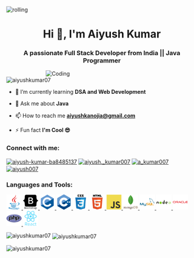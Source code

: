 <img align="center" width="1200" alt="rolling" src="https://i.ibb.co/BsRr2wB/ce694f560636dffcf42ecf40d4f2f962-1.gif">
<h1 align="center">Hi 👋, I'm Aiyush Kumar</h1>
<h3 align="center">A passionate Full Stack Developer from India || Java Programmer</h3>
<img align="right" alt="Coding" width="400" src="https://www.springboard.com/blog/wp-content/uploads/2021/12/What-Is-the-Best-Programming-Language-for-AI-scaled.jpg">
<p align="left"> <img src="https://komarev.com/ghpvc/?username=aiyushkumar07&label=Profile%20views&color=0e75b6&style=flat" alt="aiyushkumar07" /> </p>

- 🌱 I’m currently learning **DSA and Web Development**

- 💬 Ask me about **Java**

- 📫 How to reach me **aiyushkanojia@gmail.com**

- ⚡ Fun fact **I'm Cool 😎**

<h3 align="left">Connect with me:</h3>
<p align="left">
<a href="https://linkedin.com/in/aiyush-kumar-ba8485137" target="blank"><img align="center" src="https://raw.githubusercontent.com/rahuldkjain/github-profile-readme-generator/master/src/images/icons/Social/linked-in-alt.svg" alt="aiyush-kumar-ba8485137" height="30" width="40" /></a>
<a href="https://instagram.com/aiyush._kumar007" target="blank"><img align="center" src="https://raw.githubusercontent.com/rahuldkjain/github-profile-readme-generator/master/src/images/icons/Social/instagram.svg" alt="aiyush._kumar007" height="30" width="40" /></a>
<a href="https://www.codechef.com/users/a_kumar007" target="blank"><img align="center" src="https://cdn.jsdelivr.net/npm/simple-icons@3.1.0/icons/codechef.svg" alt="a_kumar007" height="30" width="40" /></a>
<a href="https://www.leetcode.com/aiyush007" target="blank"><img align="center" src="https://raw.githubusercontent.com/rahuldkjain/github-profile-readme-generator/master/src/images/icons/Social/leet-code.svg" alt="aiyush007" height="30" width="40" /></a>
</p>

<h3 align="left">Languages and Tools:</h3>
<p align="left"> <a href="https://www.java.com" target="_blank" rel="noreferrer"> <img src="https://raw.githubusercontent.com/devicons/devicon/master/icons/java/java-original.svg" alt="java" width="40" height="40"/> </a> <a href="https://getbootstrap.com" target="_blank" rel="noreferrer"> <img src="https://raw.githubusercontent.com/devicons/devicon/master/icons/bootstrap/bootstrap-plain-wordmark.svg" alt="bootstrap" width="40" height="40"/> </a> <a href="https://www.cprogramming.com/" target="_blank" rel="noreferrer"> <img src="https://raw.githubusercontent.com/devicons/devicon/master/icons/c/c-original.svg" alt="c" width="40" height="40"/> </a> <a href="https://www.w3schools.com/cpp/" target="_blank" rel="noreferrer"> <img src="https://raw.githubusercontent.com/devicons/devicon/master/icons/cplusplus/cplusplus-original.svg" alt="cplusplus" width="40" height="40"/> </a> <a href="https://www.w3schools.com/css/" target="_blank" rel="noreferrer"> <img src="https://raw.githubusercontent.com/devicons/devicon/master/icons/css3/css3-original-wordmark.svg" alt="css3" width="40" height="40"/> </a> <a href="https://www.w3.org/html/" target="_blank" rel="noreferrer"> <img src="https://raw.githubusercontent.com/devicons/devicon/master/icons/html5/html5-original-wordmark.svg" alt="html5" width="40" height="40"/> </a> <a href="https://developer.mozilla.org/en-US/docs/Web/JavaScript" target="_blank" rel="noreferrer"> <img src="https://raw.githubusercontent.com/devicons/devicon/master/icons/javascript/javascript-original.svg" alt="javascript" width="40" height="40"/> </a> <a href="https://www.mongodb.com/" target="_blank" rel="noreferrer"> <img src="https://raw.githubusercontent.com/devicons/devicon/master/icons/mongodb/mongodb-original-wordmark.svg" alt="mongodb" width="40" height="40"/> </a> <a href="https://www.mysql.com/" target="_blank" rel="noreferrer"> <img src="https://raw.githubusercontent.com/devicons/devicon/master/icons/mysql/mysql-original-wordmark.svg" alt="mysql" width="40" height="40"/> </a> <a href="https://nodejs.org" target="_blank" rel="noreferrer"> <img src="https://raw.githubusercontent.com/devicons/devicon/master/icons/nodejs/nodejs-original-wordmark.svg" alt="nodejs" width="40" height="40"/> </a> <a href="https://www.oracle.com/" target="_blank" rel="noreferrer"> <img src="https://raw.githubusercontent.com/devicons/devicon/master/icons/oracle/oracle-original.svg" alt="oracle" width="40" height="40"/> </a> <a href="https://www.php.net" target="_blank" rel="noreferrer"> <img src="https://raw.githubusercontent.com/devicons/devicon/master/icons/php/php-original.svg" alt="php" width="40" height="40"/> </a> <a href="https://reactjs.org/" target="_blank" rel="noreferrer"> <img src="https://raw.githubusercontent.com/devicons/devicon/master/icons/react/react-original-wordmark.svg" alt="react" width="40" height="40"/> </a> </p>

<p><img align="left" src="https://github-readme-stats-sigma-five.vercel.app/api/top-langs?username=aiyushkumar07&show_icons=true&locale=en&layout=compact" alt="aiyushkumar07" /></p>

<p>&nbsp;<img align="center" src="https://github-readme-stats-sigma-five.vercel.app/api?username=aiyushkumar07&show_icons=true&locale=en" alt="aiyushkumar07" /></p>

<p><img align="center" src="https://github-readme-streak-stats.herokuapp.com/?user=aiyushkumar07&" alt="aiyushkumar07" /></p>

